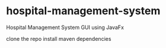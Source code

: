 # hospital-management-system
Hospital Management System GUI using JavaFx

clone the repo
install maven dependencies
